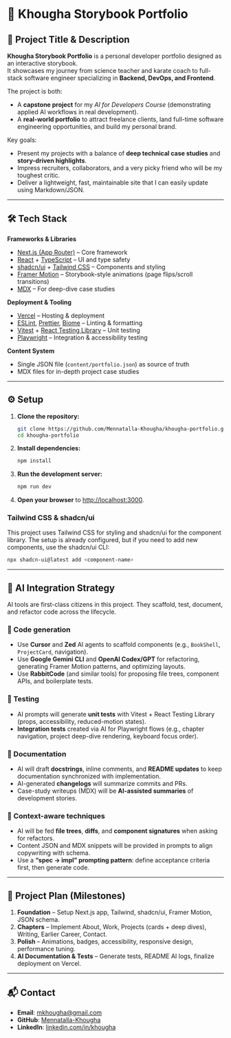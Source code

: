 # 📖 Khougha Storybook Portfolio

## 🚀 Project Title & Description
**Khougha Storybook Portfolio** is a personal developer portfolio designed as an interactive storybook.  
It showcases my journey from science teacher and karate coach to full-stack software engineer specializing in **Backend, DevOps, and Frontend**.  

The project is both:
- A **capstone project** for my *AI for Developers Course* (demonstrating applied AI workflows in real development).  
- A **real-world portfolio** to attract freelance clients, land full-time software engineering opportunities, and build my personal brand.  

Key goals:
- Present my projects with a balance of **deep technical case studies** and **story-driven highlights**.  
- Impress recruiters, collaborators, and a very picky friend who will be my toughest critic.  
- Deliver a lightweight, fast, maintainable site that I can easily update using Markdown/JSON.  

---

## 🛠️ Tech Stack

**Frameworks & Libraries**
- [Next.js (App Router)](https://nextjs.org/) – Core framework  
- [React](https://react.dev/) + [TypeScript](https://www.typescriptlang.org/) – UI and type safety  
- [shadcn/ui](https://ui.shadcn.com/) + [Tailwind CSS](https://tailwindcss.com/) – Components and styling  
- [Framer Motion](https://www.framer.com/motion/) – Storybook-style animations (page flips/scroll transitions)  
- [MDX](https://mdxjs.com/) – For deep-dive case studies  

**Deployment & Tooling**
- [Vercel](https://vercel.com/) – Hosting & deployment  
- [ESLint](https://eslint.org/), [Prettier](https://prettier.io/), [Biome](https://biomejs.dev/) – Linting & formatting  
- [Vitest](https://vitest.dev/) + [React Testing Library](https://testing-library.com/docs/react-testing-library/intro/) – Unit testing  
- [Playwright](https://playwright.dev/) – Integration & accessibility testing  

**Content System**
- Single JSON file (`content/portfolio.json`) as source of truth  
- MDX files for in-depth project case studies  

---

## ⚙️ Setup

1. **Clone the repository:**
   ```bash
   git clone https://github.com/Mennatalla-Khougha/khougha-portfolio.git
   cd khougha-portfolio
   ```

2. **Install dependencies:**
   ```bash
   npm install
   ```

3. **Run the development server:**
   ```bash
   npm run dev
   ```

4. **Open your browser** to [http://localhost:3000](http://localhost:3000).

### Tailwind CSS & shadcn/ui

This project uses Tailwind CSS for styling and shadcn/ui for the component library. The setup is already configured, but if you need to add new components, use the shadcn/ui CLI:

```bash
npx shadcn-ui@latest add <component-name>
```

---

## 🤖 AI Integration Strategy

AI tools are first-class citizens in this project. They scaffold, test, document, and refactor code across the lifecycle.  

### 🔹 Code generation
- Use **Cursor** and **Zed** AI agents to scaffold components (e.g., `BookShell`, `ProjectCard`, navigation).  
- Use **Google Gemini CLI** and **OpenAI Codex/GPT** for refactoring, generating Framer Motion patterns, and optimizing layouts.  
- Use **RabbitCode** (and similar tools) for proposing file trees, component APIs, and boilerplate tests.  

### 🔹 Testing
- AI prompts will generate **unit tests** with Vitest + React Testing Library (props, accessibility, reduced-motion states).  
- **Integration tests** created via AI for Playwright flows (e.g., chapter navigation, project deep-dive rendering, keyboard focus order).  

### 🔹 Documentation
- AI will draft **docstrings**, inline comments, and **README updates** to keep documentation synchronized with implementation.  
- AI-generated **changelogs** will summarize commits and PRs.  
- Case-study writeups (MDX) will be **AI-assisted summaries** of development stories.  

### 🔹 Context-aware techniques
- AI will be fed **file trees**, **diffs**, and **component signatures** when asking for refactors.  
- Content JSON and MDX snippets will be provided in prompts to align copywriting with schema.  
- Use a **“spec → impl” prompting pattern**: define acceptance criteria first, then generate code.  

---

## 📌 Project Plan (Milestones)

1. **Foundation** – Setup Next.js app, Tailwind, shadcn/ui, Framer Motion, JSON schema.  
2. **Chapters** – Implement About, Work, Projects (cards + deep dives), Writing, Earlier Career, Contact.  
3. **Polish** – Animations, badges, accessibility, responsive design, performance tuning.  
4. **AI Documentation & Tests** – Generate tests, README AI logs, finalize deployment on Vercel.  

---

## 📬 Contact
- **Email**: mkhougha@gmail.com  
- **GitHub**: [Mennatalla-Khougha](https://github.com/Mennatalla-Khougha)  
- **LinkedIn**: [linkedin.com/in/khougha](https://www.linkedin.com/in/khougha)  

